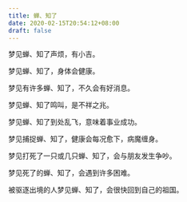 ```yaml
---
title: 蝉、知了
date: 2020-02-15T20:54:12+08:00
draft: false
---
```


梦见蝉、知了声烦，有小吉。

梦见蝉、知了，身体会健康。

梦见有许多蝉、知了，不久会有好消息。

梦见蝉、知了鸣叫，是不祥之兆。

梦见蝉、知了到处乱飞，意味着事业成功。

梦见捕捉蝉、知了，健康会每况愈下，病魔缠身。

梦见打死了一只或几只蝉、知了，会与朋友发生争吵。

梦见死了的蝉、知了，会遇到许多困难。

被驱逐出境的人梦见蝉、知了，会很快回到自己的祖国。